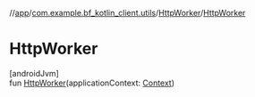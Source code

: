//[app](../../../index.md)/[com.example.bf_kotlin_client.utils](../index.md)/[HttpWorker](index.md)/[HttpWorker](-http-worker.md)

# HttpWorker

[androidJvm]\
fun [HttpWorker](-http-worker.md)(applicationContext: [Context](https://developer.android.com/reference/kotlin/android/content/Context.html))
